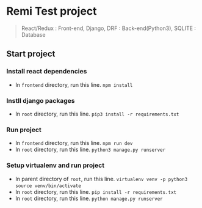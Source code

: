 # Remi Test project

> React/Redux : Front-end, Django, DRF : Back-end(Python3), SQLITE : Database

## Start project

### Install react dependencies
- In `frontend` directory, run this line.
`npm install`

### Instll django packages
- In `root` directory, run this line.
`pip3 install -r requirements.txt`

### Run project
- In `frontend` directory, run this line.
`npm run dev`
- In `root` directory, run this line.
`python3 manage.py runserver`

### Setup virtualenv and run project
- In parent directory of `root`, run this line.
`virtualenv venv -p python3`
`source venv/bin/activate`
- In `root` directory, run this line.
`pip install -r requirements.txt`
- In `root` directory, run this line.
`python manage.py runserver`